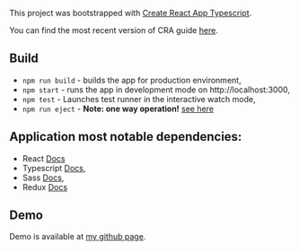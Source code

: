This project was bootstrapped with [Create React App Typescript](https://github.com/wmonk/create-react-app-typescript).

You can find the most recent version of CRA guide [here](https://github.com/facebookincubator/create-react-app/blob/master/packages/react-scripts/template/README.md).

## Build
- `npm run build` - builds the app for production environment,
- `npm start` - runs the app in development mode on http://localhost:3000,
- `npm test` - Launches test runner in the interactive watch mode,
- `npm run eject` - **Note: one way operation!** [see here](https://github.com/facebookincubator/create-react-app/blob/master/packages/react-scripts/template/README.md#npm-run-eject)

## Application most notable dependencies:
- React [Docs](https://reactjs.org/docs/hello-world.html)
- Typescript [Docs](https://www.typescriptlang.org/docs/home.html),
- Sass [Docs](https://sass-lang.com/documentation/file.SASS_REFERENCE.html),
- Redux [Docs](https://redux.js.org/)

## Demo
Demo is available at [my github page](https://dnaploszek.github.io/color-picker/).